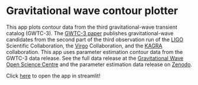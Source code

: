 # Gravitational wave contour plotter

This app plots contour data from the third gravitational-wave transient catalog (GWTC-3). The [GWTC-3 paper](https://arxiv.org/abs/2111.03606) publishes gravitational-wave candidates from the second part of the third observation run of the [LIGO](https://www.ligo.org/) Scientific Collaboration, the [Virgo](https://www.virgo-gw.eu/) Collaboration, and the [KAGRA](https://gwcenter.icrr.u-tokyo.ac.jp/en/) collaboration. This app uses parameter estimation contour data from the GWTC-3 data release. See the full data release at the [Gravitational Wave Open Science Centre](https://www.gw-openscience.org/GWTC-3/) and the parameter estimation data release on [Zenodo](doi.org/10.5281/zenodo.5546662).

Click [here](https://hannahm8-gw-contour-plotter-app-aaa7et.streamlitapp.com/) to open the app in streamlit!
